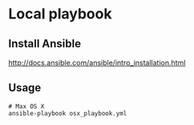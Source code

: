 # Local playbook

## Install Ansible

http://docs.ansible.com/ansible/intro_installation.html

## Usage

```
# Max OS X
ansible-playbook osx_playbook.yml
```

